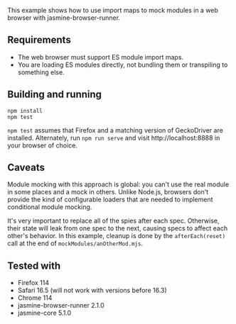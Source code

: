 This example shows how to use import maps to mock modules in a web browser with
jasmine-browser-runner.

## Requirements
* The web browser must support ES module import maps.
* You are loading ES modules directly, not bundling them or transpiling to
  something else.

## Building and running

```shell
npm install
npm test
```

`npm test` assumes that Firefox and a matching version of GeckoDriver are 
installed. Alternately, run `npm run serve` and visit http://localhost:8888
in your browser of choice.

## Caveats

Module mocking with this approach is global: you can't use the real module in
some places and a mock in others. Unlike Node.js, browsers don't provide the
kind of configurable loaders that are needed to implement conditional module
mocking.

It's very important to replace all of the spies after each spec. Otherwise,
their state will leak from one spec to the next, causing specs to affect each
other's behavior. In this example, cleanup is done by the `afterEach(reset)`
call at the end of `mockModules/anOtherMod.mjs`.

## Tested with

* Firefox 114
* Safari 16.5 (will not work with versions before 16.3)
* Chrome 114
* jasmine-browser-runner 2.1.0
* jasmine-core 5.1.0